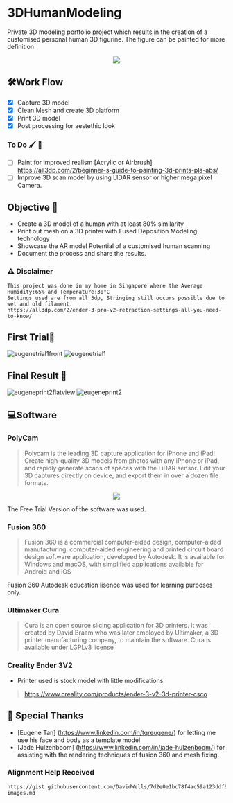 # 3DHumanModeling
Private 3D modeling portfolio project which results in the creation of a customised personal human 3D figurine. The figure can be painted for more definition

<p align="center">
  <img src="https://user-images.githubusercontent.com/101813855/197229731-27608e89-d322-4502-9f38-7303b406dc42.png">
</p>


## 🛠️Work Flow
- [x] Capture 3D model 
- [x] Clean Mesh and create 3D platform
- [x] Print 3D model
- [x] Post processing for aestethic look
### To Do 🖌️ 🎥
- [ ] Paint for improved realism [Acrylic or Airbrush]
https://all3dp.com/2/beginner-s-guide-to-painting-3d-prints-pla-abs/
- [ ] Improve 3D scan model by using LIDAR sensor or higher mega pixel Camera.

## Objective 📝
- Create a 3D model of a human with at least 80% similarity
- Print out mesh on a 3D printer with Fused Deposition Modeling technology
- Showcase the AR model Potential of a customised human scanning
- Document the process and share the results.

### ⚠️ Disclaimer
```
This project was done in my home in Singapore where the Average Humidity:65% and Temperature:30°C
Settings used are from all 3dp, Stringing still occurs possible due to wet and old filament.
https://all3dp.com/2/ender-3-pro-v2-retraction-settings-all-you-need-to-know/
```
## First Trial🧐

  ![eugenetrial1front](https://user-images.githubusercontent.com/101813855/197229414-e37875c3-1780-4196-a81c-2197f70232f0.jpg)
  ![eugenetrial1](https://user-images.githubusercontent.com/101813855/197229425-526149bf-539f-421c-9262-0447e343c072.jpg)

## Final Result 🚀

  ![eugeneprint2flatview](https://user-images.githubusercontent.com/101813855/197229797-88cb4db4-668a-4fd4-bac8-3830b32d0c26.jpg)
  ![eugeneprint2](https://user-images.githubusercontent.com/101813855/197227789-add82166-a242-4893-b900-237b42b1e613.jpg)
  
## 💻Software

### PolyCam
> Polycam is the leading 3D capture application for iPhone and iPad! Create high-quality 3D models from photos with any iPhone or iPad, and rapidly generate scans of spaces with the LiDAR sensor. Edit your 3D captures directly on device, and export them in over a dozen file formats.

<p align="center">
  <img src="https://user-images.githubusercontent.com/101813855/197234333-9ba56f4c-5334-481f-9f68-c7fc76295581.jpg">
</p>

The Free Trial Version of the software was used.

### Fusion 360
> Fusion 360 is a commercial computer-aided design, computer-aided manufacturing, computer-aided engineering and printed circuit board design software application, developed by Autodesk. It is available for Windows and macOS, with simplified applications available for Android and iOS

Fusion 360 Autodesk education lisence was used for learning purposes only.

### Ultimaker Cura
> Cura is an open source slicing application for 3D printers. It was created by David Braam who was later employed by Ultimaker, a 3D printer manufacturing company, to maintain the software. Cura is available under LGPLv3 license

### Creality Ender 3V2
- Printer used is stock model with little modifications
> https://www.creality.com/products/ender-3-v2-3d-printer-csco

## 🙇 Special Thanks
- [Eugene Tan] (https://www.linkedin.com/in/tqreugene/) for letting me use his face and body as a template model
- [Jade Hulzenboom] (https://www.linkedin.com/in/jade-hulzenboom/) for assisting with the rendering techniques of fusion 360 and mesh fixing.

### Alignment Help Received
```
https://gist.githubusercontent.com/DavidWells/7d2e0e1bc78f4ac59a123ddf8b74932d/raw/0482e76b591829e5d43a8a4f91df843c9c8e0d56/aligning-images.md
```
